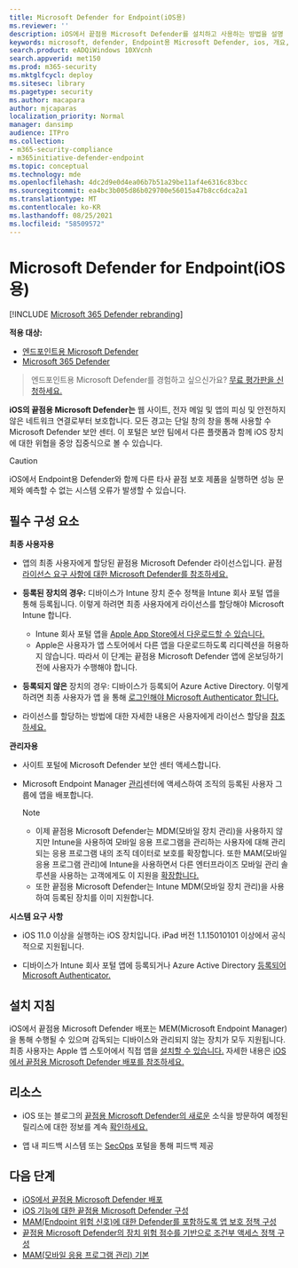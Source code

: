 ```yaml
---
title: Microsoft Defender for Endpoint(iOS용)
ms.reviewer: ''
description: iOS에서 끝점용 Microsoft Defender를 설치하고 사용하는 방법을 설명
keywords: microsoft, defender, Endpoint용 Microsoft Defender, ios, 개요, 설치, 배포, 제거, intune
search.product: eADQiWindows 10XVcnh
search.appverid: met150
ms.prod: m365-security
ms.mktglfcycl: deploy
ms.sitesec: library
ms.pagetype: security
ms.author: macapara
author: mjcaparas
localization_priority: Normal
manager: dansimp
audience: ITPro
ms.collection:
- m365-security-compliance
- m365initiative-defender-endpoint
ms.topic: conceptual
ms.technology: mde
ms.openlocfilehash: 4dc2d9e0d4ea06b7b51a29be11af4e6316c83bcc
ms.sourcegitcommit: ea4bc3b005d86b029700e56015a47b8cc6dca2a1
ms.translationtype: MT
ms.contentlocale: ko-KR
ms.lasthandoff: 08/25/2021
ms.locfileid: "58509572"
---
```

# <a name="microsoft-defender-for-endpoint-on-ios"></a>Microsoft Defender for Endpoint(iOS용)

[!INCLUDE [Microsoft 365 Defender rebranding](../../includes/microsoft-defender.md)]

**적용 대상:**
- [엔드포인트용 Microsoft Defender](https://go.microsoft.com/fwlink/p/?linkid=2154037)
- [Microsoft 365 Defender](https://go.microsoft.com/fwlink/?linkid=2118804)

> 엔드포인트용 Microsoft Defender를 경험하고 싶으신가요? [무료 평가판을 신청하세요.](https://signup.microsoft.com/create-account/signup?products=7f379fee-c4f9-4278-b0a1-e4c8c2fcdf7e&ru=https://aka.ms/MDEp2OpenTrial?ocid=docs-wdatp-exposedapis-abovefoldlink)

**iOS의 끝점용 Microsoft Defender는** 웹 사이트, 전자 메일 및 앱의 피싱 및 안전하지 않은 네트워크 연결로부터 보호합니다. 모든 경고는 단일 창의 창을 통해 사용할 수 Microsoft Defender 보안 센터. 이 포털은 보안 팀에서 다른 플랫폼과 함께 iOS 장치에 대한 위협을 중앙 집중식으로 볼 수 있습니다.

> [!CAUTION]
> iOS에서 Endpoint용 Defender와 함께 다른 타사 끝점 보호 제품을 실행하면 성능 문제와 예측할 수 없는 시스템 오류가 발생할 수 있습니다.

## <a name="pre-requisites"></a>필수 구성 요소

**최종 사용자용**

- 앱의 최종 사용자에게 할당된 끝점용 Microsoft Defender 라이선스입니다. 끝점 [라이선스 요구 사항에 대한 Microsoft Defender를 참조하세요.](/microsoft-365/security/defender-endpoint/minimum-requirements#licensing-requirements)

- **등록된 장치의 경우:** 디바이스가 [](/mem/intune/user-help/enroll-your-device-in-intune-ios) Intune 장치 준수 정책을 Intune 회사 포털 앱을 통해 등록됩니다. 이렇게 하려면 최종 사용자에게 라이선스를 할당해야 Microsoft Intune 합니다.
    - Intune 회사 포털 앱을 [Apple App Store에서 다운로드할 수 있습니다.](https://apps.apple.com/us/app/intune-company-portal/id719171358)
    - Apple은 사용자가 앱 스토어에서 다른 앱을 다운로드하도록 리디렉션을 허용하지 않습니다. 따라서 이 단계는 끝점용 Microsoft Defender 앱에 온보딩하기 전에 사용자가 수행해야 합니다.

- **등록되지 않은** 장치의 경우: 디바이스가 등록되어 Azure Active Directory. 이렇게 하려면 최종 사용자가 앱 을 통해 [로그인해야 Microsoft Authenticator 합니다.](https://apps.apple.com/app/microsoft-authenticator/id983156458)

- 라이선스를 할당하는 방법에 대한 자세한 내용은 사용자에게 라이선스 할당을 [참조하세요.](/azure/active-directory/users-groups-roles/licensing-groups-assign)

**관리자용**

- 사이트 포털에 Microsoft Defender 보안 센터 액세스합니다.

- Microsoft Endpoint Manager [관리](https://go.microsoft.com/fwlink/?linkid=2109431)센터에 액세스하여 조직의 등록된 사용자 그룹에 앱을 배포합니다.

    > [!NOTE]
    > - 이제 끝점용 Microsoft Defender는 MDM(모바일 장치 관리)을 사용하지 않지만 Intune을 사용하여 모바일 응용 프로그램을 관리하는 사용자에 대해 관리되는 응용 프로그램 내의 조직 데이터로 보호를 확장합니다. 또한 MAM(모바일 응용 프로그램 관리)에 Intune을 사용하면서 다른 엔터프라이즈 모바일 관리 솔루션을 사용하는 고객에게도 이 지원을 [확장합니다.](/mem/intune/apps/mam-faq)
    > - 또한 끝점용 Microsoft Defender는 Intune MDM(모바일 장치 관리)을 사용하여 등록된 장치를 이미 지원합니다.  

**시스템 요구 사항**

- iOS 11.0 이상을 실행하는 iOS 장치입니다. iPad 버전 1.1.15010101 이상에서 공식적으로 지원됩니다.

- 디바이스가 Intune 회사 포털 앱에 [](https://apps.apple.com/us/app/intune-company-portal/id719171358) 등록되거나 Azure Active Directory [등록되어 Microsoft Authenticator.](https://apps.apple.com/app/microsoft-authenticator/id983156458)

## <a name="installation-instructions"></a>설치 지침

iOS에서 끝점용 Microsoft Defender 배포는 MEM(Microsoft Endpoint Manager)을 통해 수행될 수 있으며 감독되는 디바이스와 관리되지 않는 장치가 모두 지원됩니다. 최종 사용자는 Apple 앱 스토어에서 직접 앱을 [설치할 수 있습니다.](https://aka.ms/mdatpiosappstore)
자세한 내용은 [iOS에서 끝점용 Microsoft Defender 배포를 참조하세요.](ios-install.md)

## <a name="resources"></a>리소스

- iOS 또는 블로그의 [끝점용 Microsoft Defender의 새로운](ios-whatsnew.md) 소식을 방문하여 예정된 릴리스에 대한 정보를 계속 [확인하세요.](https://techcommunity.microsoft.com/t5/microsoft-defender-atp/bg-p/MicrosoftDefenderATPBlog/label-name/iOS)

- 앱 내 피드백 시스템 또는 [SecOps](https://securitycenter.microsoft.com) 포털을 통해 피드백 제공

## <a name="next-steps"></a>다음 단계

- [iOS에서 끝점용 Microsoft Defender 배포](ios-install.md)
- [iOS 기능에 대한 끝점용 Microsoft Defender 구성](ios-configure-features.md)
- [MAM(Endpoint 위험 신호)에 대한 Defender를 포함하도록 앱 보호 정책 구성](ios-install-unmanaged.md)
- [끝점용 Microsoft Defender의 장치 위험 점수를 기반으로 조건부 액세스 정책 구성](ios-configure-features.md#conditional-access-with-defender-for-endpoint-on-ios)
- [MAM(모바일 응용 프로그램 관리) 기본](/mem/intune/apps/app-management#mobile-application-management-mam-basics)
